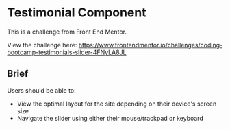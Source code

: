 # Testimonial Component

This is a challenge from Front End Mentor.

View the challenge here: https://www.frontendmentor.io/challenges/coding-bootcamp-testimonials-slider-4FNyLA8JL



## Brief
Users should be able to:
* View the optimal layout for the site depending on their device's screen size
* Navigate the slider using either their mouse/trackpad or keyboard 

